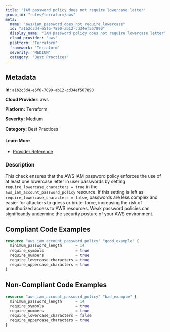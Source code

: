 ```yaml
---
title: "IAM password policy does not require lowercase letter"
group_id: "rules/terraform/aws"
meta:
  name: "aws/iam_password_does_not_require_lowercase"
  id: "a1b2c3d4-e5f6-7890-ab12-cd34ef567890"
  display_name: "IAM password policy does not require lowercase letter"
  cloud_provider: "aws"
  platform: "Terraform"
  framework: "Terraform"
  severity: "MEDIUM"
  category: "Best Practices"
---
```

## Metadata

**Id:** `a1b2c3d4-e5f6-7890-ab12-cd34ef567890`

**Cloud Provider:** aws

**Platform:** Terraform

**Severity:** Medium

**Category:** Best Practices

#### Learn More

 - [Provider Reference](https://registry.terraform.io/providers/hashicorp/aws/latest/docs/resources/iam_account_password_policy#require_lowercase_characters)

### Description

 This check ensures that the AWS IAM password policy enforces the use of at least one lowercase letter in user passwords by setting `require_lowercase_characters = true` in the `aws_iam_account_password_policy` resource. If this setting is left as `require_lowercase_characters = false`, passwords are less complex and easier for attackers to guess or brute-force, increasing the risk of unauthorized access to AWS resources. Weak password policies can significantly undermine the security posture of your AWS environment.


## Compliant Code Examples
```terraform
resource "aws_iam_account_password_policy" "good_example" {
  minimum_password_length      = 14
  require_symbols              = true
  require_numbers              = true
  require_lowercase_characters = true
  require_uppercase_characters = true
}

```
## Non-Compliant Code Examples
```terraform
resource "aws_iam_account_password_policy" "bad_example" {
  minimum_password_length      = 14
  require_symbols              = true
  require_numbers              = true
  require_lowercase_characters = false
  require_uppercase_characters = true
}

```